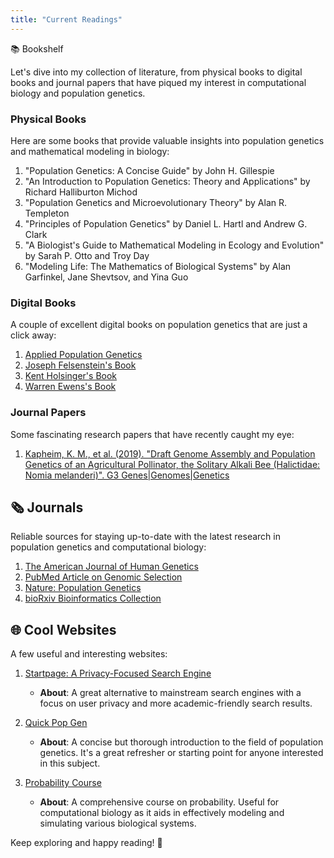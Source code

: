 ```yaml
---
title: "Current Readings"
---
```




📚 Bookshelf

Let's dive into my collection of literature, from physical books to digital books and journal papers that have piqued my interest in computational biology and population genetics.

### Physical Books

Here are some books that provide valuable insights into population genetics and mathematical modeling in biology:

1. "Population Genetics: A Concise Guide" by John H. Gillespie
2. "An Introduction to Population Genetics: Theory and Applications" by Richard Halliburton Michod
3. "Population Genetics and Microevolutionary Theory" by Alan R. Templeton
4. "Principles of Population Genetics" by Daniel L. Hartl and Andrew G. Clark
5. "A Biologist's Guide to Mathematical Modeling in Ecology and Evolution" by Sarah P. Otto and Troy Day
6. "Modeling Life: The Mathematics of Biological Systems" by Alan Garfinkel, Jane Shevtsov, and Yina Guo

### Digital Books

A couple of excellent digital books on population genetics that are just a click away:

1. [Applied Population Genetics](https://dyerlab.github.io/applied_population_genetics/index.html)
2. [Joseph Felsenstein's Book](https://github.com/shashankpritam/PopGen/blob/main/pdf_books/FELSENSTEIN.pdf)
3. [Kent Holsinger's Book](https://github.com/shashankpritam/PopGen/blob/main/pdf_books/KentHolsinger.pdf)
4. [Warren Ewens's Book](https://github.com/shashankpritam/PopGen/blob/main/pdf_books/ewens.pdf)

### Journal Papers

Some fascinating research papers that have recently caught my eye:

1. [Kapheim, K. M., et al. (2019). "Draft Genome Assembly and Population Genetics of an Agricultural Pollinator, the Solitary Alkali Bee (Halictidae: Nomia melanderi)". G3 Genes|Genomes|Genetics](https://doi.org/10.1534/g3.118.200865)

## 🗞️ Journals

Reliable sources for staying up-to-date with the latest research in population genetics and computational biology:

1. [The American Journal of Human Genetics](https://www.cell.com/ajhg/home)
2. [PubMed Article on Genomic Selection](https://www.ncbi.nlm.nih.gov/pmc/articles/PMC7368598/)
3. [Nature: Population Genetics](https://www.nature.com/subjects/population-genetics)
4. [bioRxiv Bioinformatics Collection](https://www.biorxiv.org/collection/bioinformatics)

## 🌐 Cool Websites

A few useful and interesting websites:

1. [Startpage: A Privacy-Focused Search Engine](https://www.startpage.com/)
    - **About**: A great alternative to mainstream search engines with a focus on user privacy and more academic-friendly search results.

2. [Quick Pop Gen](https://plato.stanford.edu/entries/population-genetics/)
    - **About**: A concise but thorough introduction to the field of population genetics. It's a great refresher or starting point for anyone interested in this subject.

3. [Probability Course](https://www.probabilitycourse.com/)
    - **About**: A comprehensive course on probability. Useful for computational biology as it aids in effectively modeling and simulating various biological systems.

Keep exploring and happy reading! 🚀